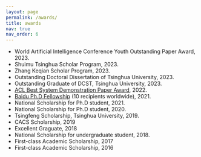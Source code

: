 ```yaml
---
layout: page
permalink: /awards/
title: awards
nav: true
nav_order: 6
---
```


- World Artificial Intelligence Conference Youth Outstanding Paper Award, 2023.
- Shuimu Tsinghua Scholar Program, 2023.
- Zhang Keqian Scholar Program, 2023.
- Outstanding Doctoral Dissertation of Tsinghua University, 2023.
- Outstanding Graduate of DCST, Tsinghua University, 2023.
- [ACL Best System Demonstration Paper Award](https://www.2022.aclweb.org/best-demo-paper-award), 2022.
- [Baidu Ph.D Fellowship](http://scholarship.baidu.com/) (10 recipients worldwide), 2021.
- National Scholarship for Ph.D student, 2021.
- National Scholarship for Ph.D student, 2020.
- Tsingfeng Scholarship, Tsinghua University, 2019.
- CACS Scholarship, 2019
- Excellent Graguate, 2018
- National Scholarship for undergraduate student, 2018.
- First-class Academic Scholarship, 2017
- First-class Academic Scholarship, 2016



